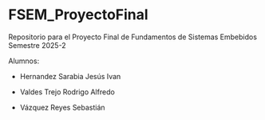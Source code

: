 # FSEM_ProyectoFinal
Repositorio para el Proyecto Final de Fundamentos de Sistemas Embebidos Semestre 2025-2

Alumnos:

  - Hernandez Sarabia Jesús Ivan

  - Valdes Trejo Rodrigo Alfredo

  - Vázquez Reyes Sebastián

